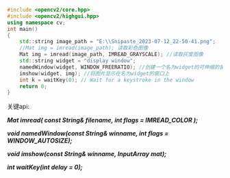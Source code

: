 ```c++
#include <opencv2/core.hpp>
#include <opencv2/highgui.hpp>
using namespace cv;
int main()
{
    std::string image_path = "E:\\Snipaste_2023-07-12_22-50-41.png";
    //Mat img = imread(image_path); 读取彩色图像
    Mat img = imread(image_path, IMREAD_GRAYSCALE); //读取灰度图像
    std::string widget = "display window";
    namedWindow(widget, WINDOW_FREERATIO); //创建一个名为widget的可伸缩的窗口
    imshow(widget, img); //将图片显示在名为widget的窗口上
    int k = waitKey(0); // Wait for a keystroke in the window
    return 0;
}
```

关键api:

***Mat imread( const String& filename, int flags = IMREAD_COLOR );***

***void namedWindow(const String& winname, int flags = WINDOW_AUTOSIZE);***

***void imshow(const String& winname, InputArray mat);***

***int waitKey(int delay = 0);***